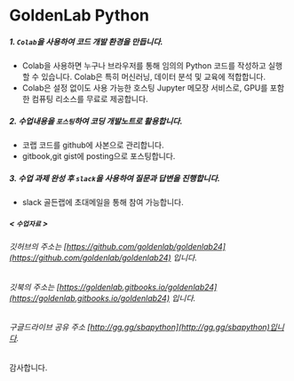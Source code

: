# **GoldenLab Python**

##### 1. **`Colab`을 사용하여 코드 개발 환경을 만듭니다.**     
 * Colab을 사용하면 누구나 브라우저를 통해 임의의 Python 코드를 작성하고 실행할 수 있습니다. Colab은 특히 머신러닝, 데이터 분석 및 교육에 적합합니다. 
 * Colab은 설정 없이도 사용 가능한 호스팅 Jupyter 메모장 서비스로, GPU를 포함한 컴퓨팅 리소스를 무료로 제공합니다.   
 
##### 2. **수업내용을 `포스팅`하여 코딩 개발노트로 활용합니다.**  
 *  코랩 코드를 github에 사본으로 관리합니다. 
 * gitbook,git gist에 posting으로 포스팅합니다.   
 
##### 3. **수업 과제 완성 후 `slack`을 사용하여 질문과 답변을 진행합니다.**  
 *  slack 골든랩에 초대메일을 통해 참여 가능합니다.  

##### < `수업자료` >
###### 깃허브의 주소는 [https://github.com/goldenlab/goldenlab24](https://github.com/goldenlab/goldenlab24) 입니다.   
###### 깃북의 주소는 [https://goldenlab.gitbooks.io/goldenlab24](https://goldenlab.gitbooks.io/goldenlab24) 입니다.   
###### 구글드라이브 공유 주소 [http://gg.gg/sbapython](http://gg.gg/sbapython)입니다.  


감사합니다.
